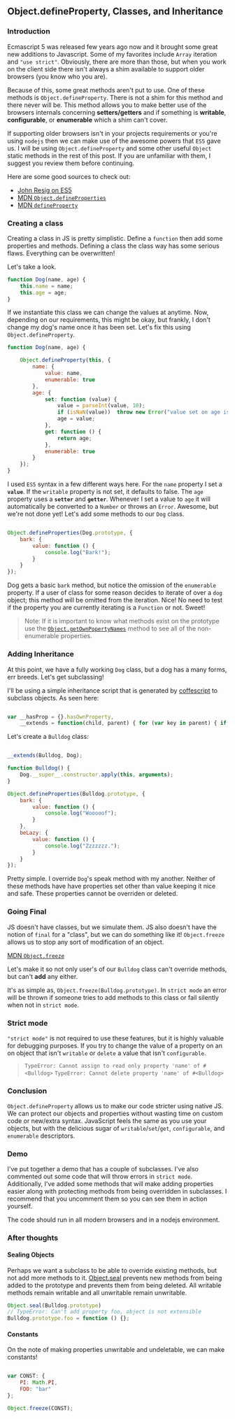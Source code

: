 ##  Object.defineProperty, Classes, and Inheritance

###  Introduction

Ecmascript 5 was released few years ago now and it brought some great new additions to Javascript. Some of my favorites include `Array` iteration and `"use strict"`. Obviously, there are more than those, but when you work on the client side there isn't always a shim available to support older browsers (you know who you are). 

Because of this, some great methods aren't put to use. One of these methods is `Object.defineProperty`. There is not a shim for this method and there never will be. This method allows you to make better use of the browsers internals concerning **setters/getters** and if something is **writable**, **configurable**, or **enumerable** which a shim can't cover.

If supporting older browsers isn't in your projects requirements or you're using `nodejs` then we can make use of the awesome powers that `ES5` gave us. I will be using `Object.defineProperty` and some other useful `Object` static methods in the rest of this post. If you are unfamiliar with them, I suggest you review them before continuing. 

Here are some good sources to check out:

* [John Resig on ES5](http://ejohn.org/blog/ecmascript-5-objects-and-properties/)
* [MDN `Object.defineProperties`](https://developer.mozilla.org/en-US/docs/JavaScript/Reference/Global_Objects/Object/defineProperties) 
* [MDN `defineProperty`](https://developer.mozilla.org/en-US/docs/JavaScript/Reference/Global_Objects/Object/defineProperty)     

### Creating a class

Creating a class in JS is pretty simplistic. Define a `function` then add some properties and methods. Defining a class the class way has some serious flaws. Everything can be overwritten! 

Let's take a look.

```javascript
function Dog(name, age) {
    this.name = name;
    this.age = age;
}
```

If we instantiate this class we can change the values at anytime. Now, depending on our requirements, this might be okay, but frankly, I don't change my dog's name once it has been set. Let's fix this using `Object.defineProperty`.

```javascript
function Dog(name, age) {

    Object.defineProperty(this, {
        name: {
            value: name,
            enumerable: true
        },
        age: {
            set: function (value) {
                value = parseInt(value, 10);
                if (isNaN(value))  throw new Error("value set on age is not a number");
                age = value;
            },
            get: function () {
                return age;
            },
            enumerable: true
        }
    });
}
```

I used `ES5` syntax in a few different ways here. For the `name` property I set a **`value`**. If the `writable` property is not set, it defaults to false.  The `age` property uses  a **`setter`** and **`getter`**.  Whenever I set a value to `age`  it will automatically be converted to a `Number` or throws an `Error`. Awesome, but we're not done yet! Let's add some methods to our `Dog` class.

```javascript

Object.defineProperties(Dog.prototype, {
    bark: {
        value: function () {
            console.log("Bark!");
        }
    } 
});

``` 

Dog gets a basic `bark` method, but notice the omission of the `enumerable` property. If a user of class for some reason decides to iterate of over a `dog` object; this method will be omitted from the iteration. Nice! No need to test if the property you are currently iterating is a `Function` or not. Sweet!

> Note: If it is important to know what methods exist on the prototype use the [`Object.getOwnPopertyNames`](http://https://developer.mozilla.org/en-US/docs/JavaScript/Reference/Global_Objects/Object/getOwnPropertyNames) method to see all of the non-enumerable properties.

### Adding Inheritance

At this point, we have a fully working `Dog` class, but a dog has a many forms, err breeds. Let's get subclassing!

I'll be using a simple inheritance script that is generated by [coffescript](http://www.coffeescript.org) to subclass objects. As seen here:

```javascript

var __hasProp = {}.hasOwnProperty,
    __extends = function(child, parent) { for (var key in parent) { if (__hasProp.call(parent, key)) child[key] = parent[key]; } function ctor() { this.constructor = child; } ctor.prototype = parent.prototype; child.prototype = new ctor(); child.__super__ = parent.prototype; return child; };

```

Let's create a `Bulldog` class:

```javascript

__extends(Bulldog, Dog);

function Bulldog() {
    Dog.__super__.constructor.apply(this, arguments);
}

Object.defineProperties(Bulldog.prototype, {
    bark: {
        value: function () {
            console.log("Wooooof");
        }
    },
    beLazy: {
        value: function () {
            console.log("Zzzzzzz.");
        }
    }
});

```

Pretty simple. I override `Dog`'s speak method with my another. Neither of these methods have have properties set other than value keeping it nice and safe. These properties cannot be overriden or deleted.

### Going Final

JS doesn't have classes, but we simulate them. JS also doesn't have the notion of `final` for a "class", but we can do something like it! `Object.freeze` allows us to stop any sort of modification of an object.

[MDN `Object.freeze`](https://developer.mozilla.org/en-US/docs/JavaScript/Reference/Global_Objects/Object/freeze)

Let's make it so not only user's of our `Bulldog` class can't override methods, but can't **add** any either. 

It's as simple as, `Object.freeze(Bulldog.prototype)`. In `strict mode` an error will be thrown if someone tries to add methods to this class or fail silently when not in `strict mode`.

### Strict mode

`"strict mode"` is not required to use these features, but it is highly valuable for debugging purposes. If you try to change the value of a property on an on object that isn't `writable` or `delete` a value that isn't `configurable`.

> `TypeError: Cannot assign to read only property 'name' of #<Bulldog>`
> `TypeError: Cannot delete property 'name' of #<Bulldog>`

### Conclusion
`Object.defineProperty` allows us to make our code stricter using native JS. We can protect our objects and properties without wasting time on custom code or new/extra syntax. JavaScript feels the same as you use your objects, but with the delicious sugar of `writable`/`set`/`get`, `configurable`, and `enumerable` descriptors. 

### Demo

I've put together a demo that has a couple of subclasses. I've also commented out some code that will throw errors in `strict mode`. Additionally, I've added some methods that will make adding properties easier along with protecting methods from being overridden in subclasses.  I recommend that you uncomment them so you can see them in action yourself.

The code should run in all modern browsers and in a nodejs environment. 

### After thoughts

#### Sealing Objects
Perhaps we want a subclass to be able to override existing methods, but not add more methods to it. [Object.seal](https://developer.mozilla.org/en-US/docs/JavaScript/Reference/Global_Objects/Object/seal) prevents new methods from being added to the prototype and prevents them from being deleted. All writable methods remain writable and all unwritable remain unwritable.

```javascript
Object.seal(Bulldog.prototype)
// TypeError: Can't add property foo, object is not extensible
Bulldog.prototype.foo = function () {};
```

#### Constants
On the note of making properties unwritable and undeletable, we can make constants!

```javascript

var CONST: {
    PI: Math.PI,
    FOO: "bar"
};

Object.freeze(CONST);

```

